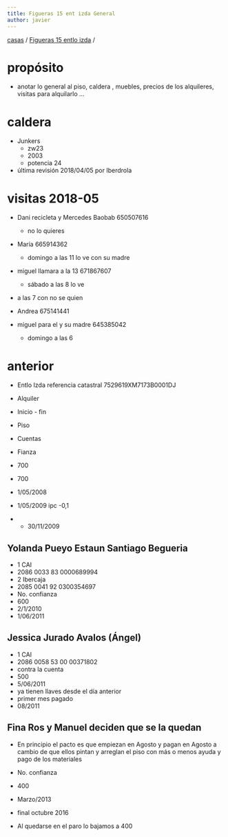 ```yaml
---
title: Figueras 15 ent izda General
author: javier
---
```


 [casas](casas) / [Figueras 15 entlo izda](figueras15entIzda) / 



# propósito

* anotar lo general al piso, caldera , muebles, precios de los alquileres, visitas para alquilarlo ...  

# caldera

* Junkers
  * zw23
  * 2003
  * potencia 24
* última revisión 2018/04/05 por Iberdrola

# visitas 2018-05

* Dani recicleta y Mercedes Baobab 650507616
  * no lo quieres

* María 665914362
  * domingo a las 11 lo ve con su madre

* miguel llamara a la 13 671867607 
  * sábado a las 8 lo ve
* a las 7 con no se quien 

* Andrea 675141441

* miguel para el y su madre 645385042
  * domingo a las 6

# anterior

* Entlo Izda referencia catastral 7529619XM7173B0001DJ
* Alquiler
* Inicio - fin 
* Piso
* Cuentas
* Fianza
* 700
* 700
* 1/05/2008
* 1/05/2009  ipc -0,1

* * 30/11/2009

## Yolanda Pueyo Estaun Santiago Begueria

* 1 CAI
* 2086 0033 83 0000689994
* 2 Ibercaja
* 2085 0041 92 0300354697
* No. confianza
* 600
* 2/1/2010
* 1/06/2011

## Jessica Jurado Avalos (Ángel)

* 1 CAI
* 2086 0058 53 00 00371802
* contra la cuenta
* 500
* 5/06/2011
* ya tienen llaves desde el día anterior
* primer mes pagado
* 08/2011

## Fina Ros y Manuel deciden que se la quedan

* En principio el pacto es que empiezan en Agosto y pagan en Agosto a cambio de que ellos pintan y arreglan el piso con más o menos ayuda y pago de los materiales

* No. confianza
* 400
* Marzo/2013
* final octubre 2016
* Al quedarse en el paro lo bajamos a 400
